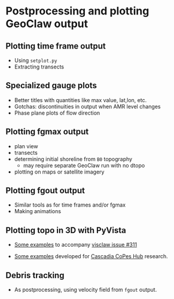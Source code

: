 # Postprocessing and plotting GeoClaw output

## Plotting time frame output

- Using `setplot.py`
- Extracting transects

## Specialized gauge plots

- Better titles with quantities like max value, lat,lon, etc.
- Gotchas: discontinuities in output when AMR level changes
- Phase plane plots of flow direction

## Plotting fgmax output

- plan view
- transects
- determining initial shoreline from `B0` topography
  - may require separate GeoClaw run with no dtopo
- plotting on maps or satellite imagery

## Plotting fgout output

- Similar tools as for time frames and/or fgmax
- Making animations

## Plotting topo in 3D with PyVista

- [Some examples](https://depts.washington.edu/clawpack/dev_pyvista/)
  to accompany
  [visclaw issue #311](https://github.com/clawpack/visclaw/issues/311)

- [Some examples](https://depts.washington.edu/ptha/CopesHubTsunamis/vis3d/)
  developed for [Cascadia CoPes Hub](https://cascadiacopeshub.org/)
  research.

## Debris tracking

- As postprocessing, using velocity field from `fgout` output.

